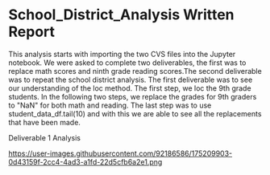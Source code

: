 # School_District_Analysis Written Report

This analysis starts with importing the two CVS files into the Jupyter notebook. We were asked to complete two deliverables, the first was to replace math scores and ninth grade reading scores.The second deliverable was to repeat the school district analysis. The first deliverable was to see our understanding of the loc method. The first step, we loc the 9th grade students. In the following two steps, we replace the grades for 9th graders to "NaN" for both math and reading. The last step was to use student_data_df.tail(10) and with this we are able to see all the replacements that have been made. 

Deliverable 1 Analysis

https://user-images.githubusercontent.com/92186586/175209903-0d43159f-2cc4-4ad3-a1fd-22d5cfb6a2e1.png


